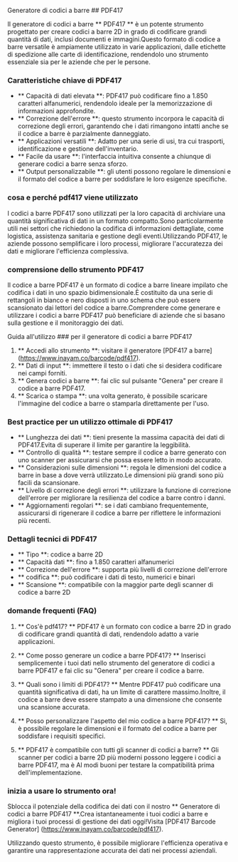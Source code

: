 Generatore di codici a barre ## PDF417

Il generatore di codici a barre ** PDF417 ** è un potente strumento progettato per creare codici a barre 2D in grado di codificare grandi quantità di dati, inclusi documenti e immagini.Questo formato di codice a barre versatile è ampiamente utilizzato in varie applicazioni, dalle etichette di spedizione alle carte di identificazione, rendendolo uno strumento essenziale sia per le aziende che per le persone.

### Caratteristiche chiave di PDF417

- ** Capacità di dati elevata **: PDF417 può codificare fino a 1.850 caratteri alfanumerici, rendendolo ideale per la memorizzazione di informazioni approfondite.
- ** Correzione dell'errore **: questo strumento incorpora le capacità di correzione degli errori, garantendo che i dati rimangono intatti anche se il codice a barre è parzialmente danneggiato.
- ** Applicazioni versatili **: Adatto per una serie di usi, tra cui trasporti, identificazione e gestione dell'inventario.
- ** Facile da usare **: l'interfaccia intuitiva consente a chiunque di generare codici a barre senza sforzo.
- ** Output personalizzabile **: gli utenti possono regolare le dimensioni e il formato del codice a barre per soddisfare le loro esigenze specifiche.

### cosa e perché pdf417 viene utilizzato

I codici a barre PDF417 sono utilizzati per la loro capacità di archiviare una quantità significativa di dati in un formato compatto.Sono particolarmente utili nei settori che richiedono la codifica di informazioni dettagliate, come logistica, assistenza sanitaria e gestione degli eventi.Utilizzando PDF417, le aziende possono semplificare i loro processi, migliorare l'accuratezza dei dati e migliorare l'efficienza complessiva.

### comprensione dello strumento PDF417

Il codice a barre PDF417 è un formato di codice a barre lineare impilato che codifica i dati in uno spazio bidimensionale.È costituito da una serie di rettangoli in bianco e nero disposti in uno schema che può essere scansionato dai lettori del codice a barre.Comprendere come generare e utilizzare i codici a barre PDF417 può beneficiare di aziende che si basano sulla gestione e il monitoraggio dei dati.

Guida all'utilizzo ### per il generatore di codici a barre PDF417

1. ** Accedi allo strumento **: visitare il generatore [PDF417 a barre] (https://www.inayam.co/barcode/pdf417).
2. ** Dati di input **: immettere il testo o i dati che si desidera codificare nei campi forniti.
3. ** Genera codici a barre **: fai clic sul pulsante "Genera" per creare il codice a barre PDF417.
4. ** Scarica o stampa **: una volta generato, è possibile scaricare l'immagine del codice a barre o stamparla direttamente per l'uso.

### Best practice per un utilizzo ottimale di PDF417

- ** Lunghezza dei dati **: tieni presente la massima capacità dei dati di PDF417.Evita di superare il limite per garantire la leggibilità.
- ** Controllo di qualità **: testare sempre il codice a barre generato con uno scanner per assicurarsi che possa essere letto in modo accurato.
- ** Considerazioni sulle dimensioni **: regola le dimensioni del codice a barre in base a dove verrà utilizzato.Le dimensioni più grandi sono più facili da scansionare.
- ** Livello di correzione degli errori **: utilizzare la funzione di correzione dell'errore per migliorare la resilienza del codice a barre contro i danni.
- ** Aggiornamenti regolari **: se i dati cambiano frequentemente, assicurarsi di rigenerare il codice a barre per riflettere le informazioni più recenti.

### Dettagli tecnici di PDF417

- ** Tipo **: codice a barre 2D
- ** Capacità dati **: fino a 1.850 caratteri alfanumerici
- ** Correzione dell'errore **: supporta più livelli di correzione dell'errore
- ** codifica **: può codificare i dati di testo, numerici e binari
- ** Scansione **: compatibile con la maggior parte degli scanner di codice a barre 2D

### domande frequenti (FAQ)

1. ** Cos'è pdf417? **
PDF417 è un formato con codice a barre 2D in grado di codificare grandi quantità di dati, rendendolo adatto a varie applicazioni.

2. ** Come posso generare un codice a barre PDF417? **
Inserisci semplicemente i tuoi dati nello strumento del generatore di codici a barre PDF417 e fai clic su "Genera" per creare il codice a barre.

3. ** Quali sono i limiti di PDF417? **
Mentre PDF417 può codificare una quantità significativa di dati, ha un limite di carattere massimo.Inoltre, il codice a barre deve essere stampato a una dimensione che consente una scansione accurata.

4. ** Posso personalizzare l'aspetto del mio codice a barre PDF417? **
Sì, è possibile regolare le dimensioni e il formato del codice a barre per soddisfare i requisiti specifici.

5. ** PDF417 è compatibile con tutti gli scanner di codici a barre? **
Gli scanner per codici a barre 2D più moderni possono leggere i codici a barre PDF417, ma è Al modi buoni per testare la compatibilità prima dell'implementazione.

### inizia a usare lo strumento ora!

Sblocca il potenziale della codifica dei dati con il nostro ** Generatore di codici a barre PDF417 **.Crea istantaneamente i tuoi codici a barre e migliora i tuoi processi di gestione dei dati oggi!Visita [PDF417 Barcode Generator] (https://www.inayam.co/barcode/pdf417).

Utilizzando questo strumento, è possibile migliorare l'efficienza operativa e garantire una rappresentazione accurata dei dati nei processi aziendali.